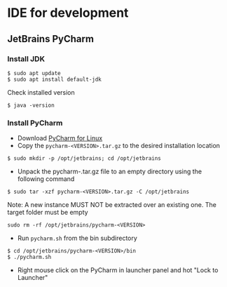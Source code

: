 # IDE for development

## JetBrains PyCharm
### Install JDK
```
$ sudo apt update
$ sudo apt install default-jdk
```
Check installed version
```
$ java -version
```
### Install PyCharm
* Download [PyCharm for Linux](https://www.jetbrains.com/pycharm/download/#section=linux)
* Copy the `pycharm-<VERSION>.tar.gz` to the desired installation location
```
$ sudo mkdir -p /opt/jetbrains; cd /opt/jetbrains
```
* Unpack the pycharm-<VERSION>.tar.gz file to an empty directory using the following command
```
$ sudo tar -xzf pycharm-<VERSION>.tar.gz -C /opt/jetbrains
```
Note: A new instance MUST NOT be extracted over an existing one. The target folder must be empty
```
sudo rm -rf /opt/jetbrains/pycharm-<VERSION>
```
* Run `pycharm.sh` from the bin subdirectory
```
$ cd /opt/jetbrains/pycharm-<VERSION>/bin
$ ./pycharm.sh
```
* Right mouse click on the PyCharm in launcher panel and hot "Lock to Launcher"
